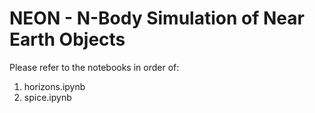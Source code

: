 # NEON - N-Body Simulation of Near Earth Objects

Please refer to the notebooks in order of:

1. horizons.ipynb
2. spice.ipynb

